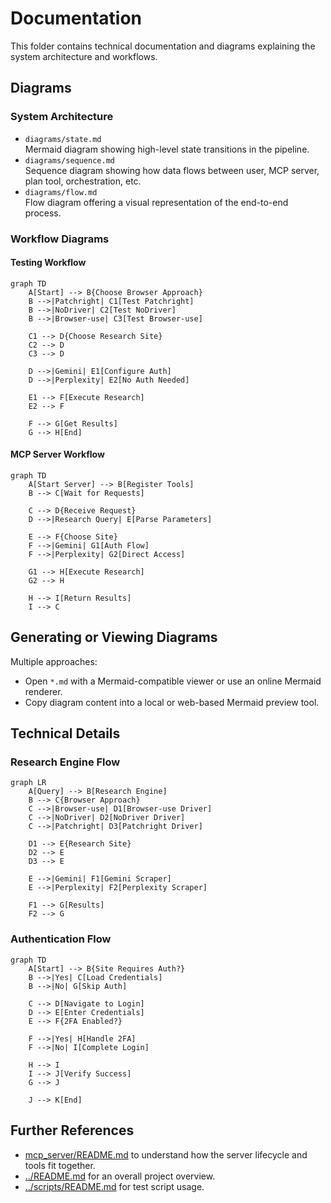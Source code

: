 # Documentation

This folder contains technical documentation and diagrams explaining the system architecture and workflows.

## Diagrams

### System Architecture

- `diagrams/state.md`  
  Mermaid diagram showing high-level state transitions in the pipeline.
- `diagrams/sequence.md`  
  Sequence diagram showing how data flows between user, MCP server, plan tool, orchestration, etc.
- `diagrams/flow.md`  
  Flow diagram offering a visual representation of the end-to-end process.

### Workflow Diagrams

#### Testing Workflow

```mermaid
graph TD
    A[Start] --> B{Choose Browser Approach}
    B -->|Patchright| C1[Test Patchright]
    B -->|NoDriver| C2[Test NoDriver]
    B -->|Browser-use| C3[Test Browser-use]
    
    C1 --> D{Choose Research Site}
    C2 --> D
    C3 --> D
    
    D -->|Gemini| E1[Configure Auth]
    D -->|Perplexity| E2[No Auth Needed]
    
    E1 --> F[Execute Research]
    E2 --> F
    
    F --> G[Get Results]
    G --> H[End]
```

#### MCP Server Workflow

```mermaid
graph TD
    A[Start Server] --> B[Register Tools]
    B --> C[Wait for Requests]
    
    C --> D{Receive Request}
    D -->|Research Query| E[Parse Parameters]
    
    E --> F{Choose Site}
    F -->|Gemini| G1[Auth Flow]
    F -->|Perplexity| G2[Direct Access]
    
    G1 --> H[Execute Research]
    G2 --> H
    
    H --> I[Return Results]
    I --> C
```

## Generating or Viewing Diagrams

Multiple approaches:
- Open `*.md` with a Mermaid-compatible viewer or use an online Mermaid renderer.
- Copy diagram content into a local or web-based Mermaid preview tool.

## Technical Details

### Research Engine Flow

```mermaid
graph LR
    A[Query] --> B[Research Engine]
    B --> C{Browser Approach}
    C -->|Browser-use| D1[Browser-use Driver]
    C -->|NoDriver| D2[NoDriver Driver]
    C -->|Patchright| D3[Patchright Driver]
    
    D1 --> E{Research Site}
    D2 --> E
    D3 --> E
    
    E -->|Gemini| F1[Gemini Scraper]
    E -->|Perplexity| F2[Perplexity Scraper]
    
    F1 --> G[Results]
    F2 --> G
```

### Authentication Flow

```mermaid
graph TD
    A[Start] --> B{Site Requires Auth?}
    B -->|Yes| C[Load Credentials]
    B -->|No| G[Skip Auth]
    
    C --> D[Navigate to Login]
    D --> E[Enter Credentials]
    E --> F{2FA Enabled?}
    
    F -->|Yes| H[Handle 2FA]
    F -->|No| I[Complete Login]
    
    H --> I
    I --> J[Verify Success]
    G --> J
    
    J --> K[End]
```

## Further References

- [mcp_server/README.md](../mcp_server/README.md) to understand how the server lifecycle and tools fit together.
- [../README.md](../README.md) for an overall project overview.
- [../scripts/README.md](../scripts/README.md) for test script usage.
